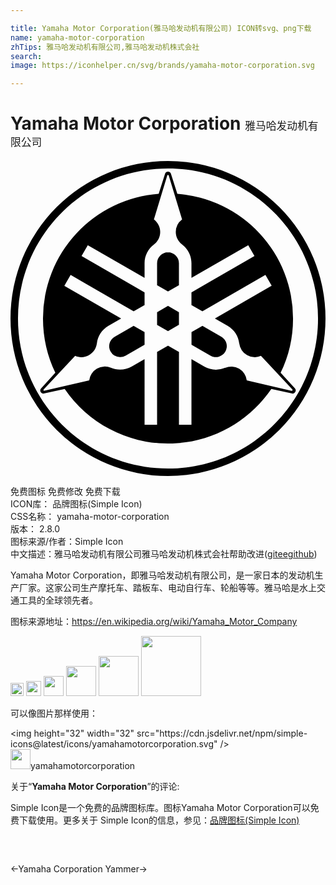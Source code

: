 ```yaml
---

title: Yamaha Motor Corporation(雅马哈发动机有限公司) ICON转svg、png下载
name: yamaha-motor-corporation
zhTips: 雅马哈发动机有限公司,雅马哈发动机株式会社
search: 
image: https://iconhelper.cn/svg/brands/yamaha-motor-corporation.svg

---
```


# Yamaha Motor Corporation  <small style="font-size: 60%;font-weight: 100">雅马哈发动机有限公司</small>

<div id="svg" class="svg-wrap">
<svg role="img" xmlns="http://www.w3.org/2000/svg" viewBox="0 0 24 24"><title>Yamaha Motor Corporation icon</title><path d="M12 0A12 12 0 000 12a12 12 0 0012 12 12 12 0 0012-12A12 12 0 0012 0zm0 .57C18.315.57 23.43 5.685 23.43 12c0 6.31-5.115 11.43-11.43 11.43C5.69 23.43.57 18.314.57 12 .57 5.69 5.69.57 12 .57zm0 .234c-.1 0-.183.06-.218.147l-.492 1.551A9.523 9.523 0 002.475 12c0 1.48.337 2.885.94 4.136l-1.1 1.206a.241.241 0 00-.015.262.246.246 0 00.238.115l1.592-.353a9.52 9.52 0 007.87 4.16c3.27 0 6.16-1.652 7.874-4.16l1.592.353a.236.236 0 00.23-.123.234.234 0 00-.016-.262l-1.1-1.198A9.431 9.431 0 0021.526 12a9.523 9.523 0 00-8.815-9.498L12.218.947A.237.237 0 0012 .804zm-.003.25c.024 0 .048.02.056.043l1.02 3.354a1.2 1.2 0 00-.48.957c0 .389.19.734.48.952h-.004c.436.326.718.846.718 1.429v1.12l4.326-2.497.476.825-4.802 2.77v.965l.834.48 4.802-2.774.476.825-4.326 2.5.972.56c.508.294.818.798.882 1.338v-.004a1.193 1.193 0 001.655.953l2.393 2.56c.02.02.02.047.008.07-.016.025-.04.033-.068.029l-3.413-.794a1.193 1.193 0 00-1.65-.957l.003-.004c-.5.215-1.091.199-1.6-.095l-.968-.56v4.994h-.952v-5.545l-.834-.48-.833.48v5.545h-.953V15.1l-.972.555c-.508.294-1.1.31-1.6.096l.004.004a1.193 1.193 0 00-1.651.957l-3.413.793a.054.054 0 01-.063-.028c-.016-.02-.012-.047.008-.067l2.397-2.56c.333.143.73.135 1.067-.064.338-.194.544-.528.588-.889v.004c.063-.54.373-1.044.88-1.337l.97-.56-4.327-2.496.477-.826 4.802 2.774.833-.484v-.964l-4.802-2.77.476-.826 4.326 2.496V7.79c0-.583.282-1.103.719-1.429h-.004c.29-.214.476-.56.476-.952 0-.393-.19-.738-.48-.957l1.02-3.353c.008-.028.031-.044.051-.044zm.004 5.902a.833.833 0 00-.833.833v1.67L12 9.94l.833-.48V7.789a.833.833 0 00-.833-.833zm0 4.084l-.833.48v.964l.833.476.833-.48v-.96zm-2.62 1.516l-1.444.833a.833.833 0 00-.306 1.14.822.822 0 00.723.412.83.83 0 00.416-.111l1.445-.834v-.96zm5.243 0l-.833.48V14l1.445.834a.834.834 0 00.833-1.445z"/></svg>
</div>
<detail full-name='yamaha-motor-corporation'></detail>

<div class="detail-page">
<p>
<span><span class="badge-success badge">免费图标</span> <span class="badge-success badge">免费修改</span>  <span class="badge-success badge">免费下载</span> </span>
<br/>
<span>
ICON库：
<span class="badge-secondary badge">品牌图标(Simple Icon)</span> 
</span>
<br/>
<span>
CSS名称：
<span class="badge-secondary badge">yamaha-motor-corporation</span> 
</span>

<br/>
<span>
版本：
<span class="badge-secondary badge">2.8.0</span> 
</span>
<br/>
<span>图标来源/作者：<span class="badge-light badge">Simple Icon</span></span> 
<br/>
<span class="zh-detail">中文描述：<span class="badge-primary badge">雅马哈发动机有限公司</span><span class="badge-primary badge">雅马哈发动机株式会社</span><span class="help-link"><span>帮助改进</span>(<a href="https://gitee.com/liuwave/icon-helper/edit/master/json/brands/yamaha-motor-corporation.json" target="_blank" rel="noopener noreferrer">gitee</a><a href="https://github.com/liuwave/icon-helper/edit/master/json/brands/yamaha-motor-corporation.json" target="_blank" rel="noopener noreferrer">github</a></span>)</span><br/>
</p>
</div><div class="description description alert alert-light"><p>Yamaha Motor Corporation，即雅马哈发动机有限公司，是一家日本的发动机生产厂家。这家公司生产摩托车、踏板车、电动自行车、轮船等等。雅马哈是水上交通工具的全球领先者。</p><p>图标来源地址：<a href="https://en.wikipedia.org/wiki/Yamaha_Motor_Company" target="_blank" rel="noopener noreferrer">https://en.wikipedia.org/wiki/Yamaha_Motor_Company</a></p></div>
<div class="alert alert-dark">
<img height="21" width="21" src="https://cdn.jsdelivr.net/npm/simple-icons@latest/icons/yamahamotorcorporation.svg" />
<img height="24" width="24" src="https://cdn.jsdelivr.net/npm/simple-icons@latest/icons/yamahamotorcorporation.svg" />
<img height="32" width="32" src="https://cdn.jsdelivr.net/npm/simple-icons@latest/icons/yamahamotorcorporation.svg" />
<img height="48" width="48" src="https://cdn.jsdelivr.net/npm/simple-icons@latest/icons/yamahamotorcorporation.svg" />
<img height="64" width="64" src="https://cdn.jsdelivr.net/npm/simple-icons@latest/icons/yamahamotorcorporation.svg" />
<img height="96" width="96" src="https://cdn.jsdelivr.net/npm/simple-icons@latest/icons/yamahamotorcorporation.svg" />

</div>
<div>
  <p>可以像图片那样使用：    
  </p>
  <div class="alert alert-primary" style="font-size: 14px">
    &lt;img height="32" width="32" src="https://cdn.jsdelivr.net/npm/simple-icons@latest/icons/yamahamotorcorporation.svg" /&gt;
    <copy-btn content='<img height="32" width="32" src="https://cdn.jsdelivr.net/npm/simple-icons@latest/icons/yamahamotorcorporation.svg" />'></copy-btn>
  </div>
  <div class="alert alert-secondary">
    <img height="32" width="32" src="https://cdn.jsdelivr.net/npm/simple-icons@latest/icons/yamahamotorcorporation.svg" />yamahamotorcorporation
    <copy-btn content="yamahamotorcorporation" btn-title="复制图标名称"></copy-btn>
  </div>
</div>
<div class="icon-detail__container">
<p>关于“<b>Yamaha Motor Corporation</b>”的评论:</p>
</div>
<Vssue title="关于“Yamaha Motor Corporation”的评论" />
<div><p>Simple Icon是一个免费的品牌图标库。图标Yamaha Motor Corporation可以免费下载使用。更多关于  Simple Icon的信息，参见：<a target="_blank" href="https://iconhelper.cn/brands.html">品牌图标(Simple Icon)</a>
</p></div>


<div style="padding:2rem 0 " class="page-nav"><p class="inner"><span class="prev">←<router-link to="/icon/yamaha-corporation.html">Yamaha Corporation</router-link></span> <span class="next"><router-link to="/icon/yammer.html">Yammer</router-link>→</span></p></div>
